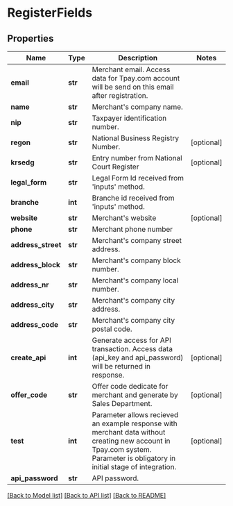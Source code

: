 # RegisterFields

## Properties
Name | Type | Description | Notes
------------ | ------------- | ------------- | -------------
**email** | **str** | Merchant email. Access data for Tpay.com account will be send on this email after registration. | 
**name** | **str** | Merchant&#39;s company name. | 
**nip** | **str** | Taxpayer identification number. | 
**regon** | **str** | National Business Registry Number. | [optional] 
**krsedg** | **str** | Entry number from National Court Register | [optional] 
**legal_form** | **str** | Legal Form Id received from &#39;inputs&#39; method. | 
**branche** | **int** | Branche id received from &#39;inputs&#39; method. | 
**website** | **str** | Merchant&#39;s website | [optional] 
**phone** | **str** | Merchant phone number | 
**address_street** | **str** | Merchant&#39;s company street address. | 
**address_block** | **str** | Merchant&#39;s company block number. | 
**address_nr** | **str** | Merchant&#39;s company local number. | 
**address_city** | **str** | Merchant&#39;s company city address. | 
**address_code** | **str** | Merchant&#39;s company city postal code. | 
**create_api** | **int** | Generate access for API transaction. Access data (api_key and  api_password) will be returned in response. | [optional] 
**offer_code** | **str** | Offer code dedicate for merchant and  generate by Sales Department. | [optional] 
**test** | **int** | Parameter allows recieved an example response with merchant data without creating new account in Tpay.com system. Parameter is obligatory in initial stage of integration. | [optional] 
**api_password** | **str** | API password. | 

[[Back to Model list]](../README.md#documentation-for-models) [[Back to API list]](../README.md#documentation-for-api-endpoints) [[Back to README]](../README.md)



